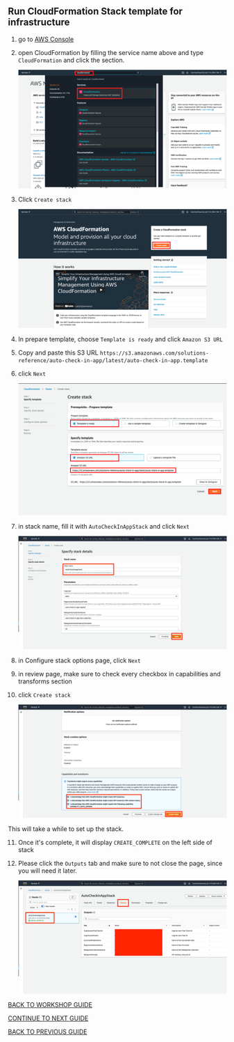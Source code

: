 ## Run CloudFormation Stack template for infrastructure

1. go to [AWS Console](https://console.aws.amazon.com/console/home?region=us-east-1#)
2. open CloudFormation by filling the service name above and type `CloudFormation` and click the section.

    ![](../../images/CloudFormationStack/2.png)

3. Click `Create stack`

    ![](../../images/CloudFormationStack/3.png)

4. In prepare template, choose `Template is ready` and click `Amazon S3 URL`
5. Copy and paste this S3 URL `https://s3.amazonaws.com/solutions-reference/auto-check-in-app/latest/auto-check-in-app.template`
6. click `Next`

    ![](../../images/CloudFormationStack/6.png)

7. in stack name, fill it with `AutoCheckInAppStack` and click `Next`

    ![](../../images/CloudFormationStack/7.png)

8. in Configure stack options page, click `Next`
9. in review page, make sure to check every checkbox in capabilities and transforms section
10. click `Create stack`

    ![](../../images/CloudFormationStack/10.png)

This will take a while to set up the stack.

11. Once it's complete, it will display `CREATE_COMPLETE` on the left side of stack
12. Please click the `Outputs` tab and make sure to not close the page, since you will need it later.

    ![](../../images/CloudFormationStack/12.png)

[BACK TO WORKSHOP GUIDE](../../EnglishGuide.md)

[CONTINUE TO NEXT GUIDE](UploadImageS3.md)

[BACK TO PREVIOUS GUIDE](Prerequisites.md)